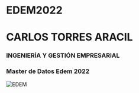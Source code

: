 # EDEM2022
# CARLOS TORRES ARACIL
### INGENIERÍA Y GESTIÓN EMPRESARIAL
### Master de Datos Edem 2022
![EDEM](https://avfcv.com/wp-content/uploads/2020/11/edem.png) 

